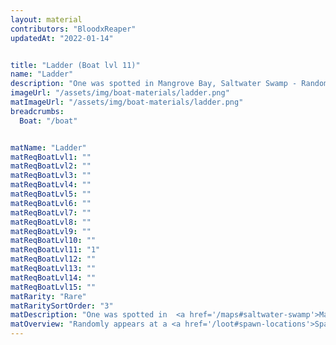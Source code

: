 ```yaml
---
layout: material
contributors: "BloodxReaper"
updatedAt: "2022-01-14"


title: "Ladder (Boat lvl 11)"
name: "Ladder"
description: "One was spotted in Mangrove Bay, Saltwater Swamp - Randomly appears at a spawn location"
imageUrl: "/assets/img/boat-materials/ladder.png"
matImageUrl: "/assets/img/boat-materials/ladder.png"
breadcrumbs:
  Boat: "/boat"


matName: "Ladder"
matReqBoatLvl1: ""
matReqBoatLvl2: ""
matReqBoatLvl3: ""
matReqBoatLvl4: ""
matReqBoatLvl5: ""
matReqBoatLvl6: ""
matReqBoatLvl7: ""
matReqBoatLvl8: ""
matReqBoatLvl9: ""
matReqBoatLvl10: ""
matReqBoatLvl11: "1"
matReqBoatLvl12: ""
matReqBoatLvl13: ""
matReqBoatLvl14: ""
matReqBoatLvl15: ""
matRarity: "Rare"
matRaritySortOrder: "3"
matDescription: "One was spotted in  <a href='/maps#saltwater-swamp'>Mangrove Bay, Saltwater Swamp</a>"
matOverview: "Randomly appears at a <a href='/loot#spawn-locations'>Spawn Location</a>"
---
```



